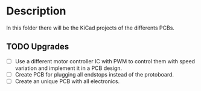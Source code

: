 # Description
In this folder there will be the KiCad projects of the differents PCBs.

## TODO Upgrades
- [ ] Use a different motor controller IC with PWM to control them with speed variation and implement it in a PCB design.
- [ ] Create PCB for plugging all endstops instead of the protoboard.
- [ ] Create an unique PCB with all electronics.